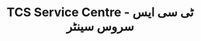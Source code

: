 ---
title: "TCS Service Centre - ٹی سی ایس سروس سینٹر"
url: /karachi/tcs-service-centre-tty-sy-ys-srws-synttr/
shop: wholesale
---